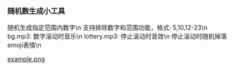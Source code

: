 ### 随机数生成小工具

随机生成指定范围内数字\n
支持排除数字和范围功能，格式: 5,10,12-23\n
bg.mp3: 数字滚动时音乐\n
lottery.mp3: 停止滚动时音效\n
停止滚动时随机掉落emoji表情\n

[example.png](https://github.com/scarecr0w7/Random/blob/main/example.png)
